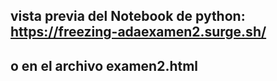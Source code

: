 ## vista previa del Notebook de python: https://freezing-adaexamen2.surge.sh/
## o en el archivo examen2.html

